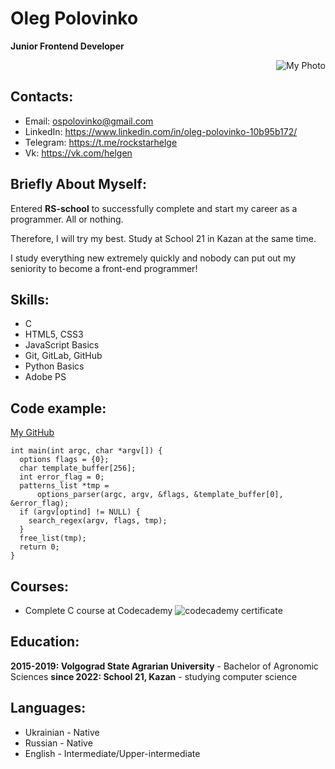 # Oleg Polovinko
**Junior Frontend Developer**

<div style="text-align: right">
<img src="https://i.ibb.co/C0Fy6SL/2022-11-25-22-47.png" alt="My Photo">
</div>

## Contacts:
* Email: ospolovinko@gmail.com
* LinkedIn: https://www.linkedin.com/in/oleg-polovinko-10b95b172/
* Telegram: https://t.me/rockstarhelge
* Vk: https://vk.com/helgen

## Briefly About Myself:
Entered **RS-school** to successfully complete and start my career as a programmer. All or nothing.

Therefore, I will try my best. Study at School 21 in Kazan at the same time.

I study everything new extremely quickly and nobody can put out my seniority to become a front-end programmer!

## Skills:
* C 
* HTML5, CSS3
* JavaScript Basics
* Git, GitLab, GitHub
* Python Basics
* Adobe PS 

## Code example:
[My GitHub](https://github.com/sheritsh)
``` 
int main(int argc, char *argv[]) {
  options flags = {0};
  char template_buffer[256];
  int error_flag = 0;
  patterns_list *tmp =
      options_parser(argc, argv, &flags, &template_buffer[0], &error_flag);
  if (argv[optind] != NULL) {
    search_regex(argv, flags, tmp);
  }
  free_list(tmp);
  return 0;
}
```

## Courses:
* Complete C course at Codecademy
![codecademy certificate](https://i.ibb.co/dBh78HM/Screenshot-2022-11-05-at-18-11-47.png)

## Education:
**2015-2019: Volgograd State Agrarian University** - Bachelor of Agronomic Sciences
**since 2022: School 21, Kazan** - studying computer science

## Languages:
* Ukrainian - Native
* Russian - Native
* English - Intermediate/Upper-intermediate


